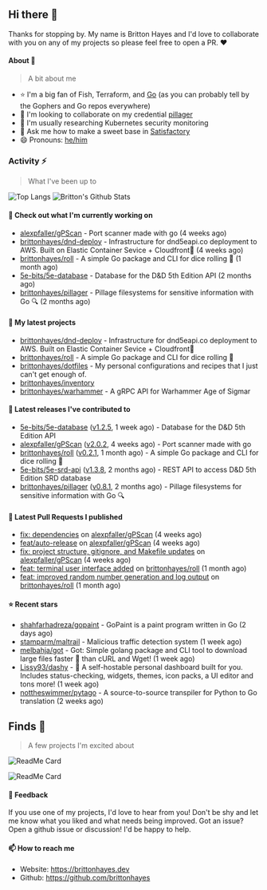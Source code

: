 ## Hi there 👋

Thanks for stopping by. 
My name is Britton Hayes and I'd love to collaborate with you on any of my projects so please feel free to open a PR. :heart:

#### About 📘

> A bit about me

- ⭐ I'm a big fan of Fish, Terraform, and [Go](https://golang.org) (as you can probably tell by the Gophers and Go repos everywhere)
- 🤝 I'm looking to collaborate on my credential [pillager](https://github.com/brittonhayes/pillager)
- 🤔 I'm usually researching Kubernetes security monitoring
- 💬 Ask me how to make a sweet base in [Satisfactory](https://www.satisfactorygame.com/)
- 😄 Pronouns: [he/him](https://pronoun.is/he)

### Activity ⚡

> What I've been up to

![Top Langs](https://github-readme-stats.vercel.app/api/top-langs/?username=brittonhayes&hide=javascript,html,css&title_color=95c4ce&icon_color=95c4ce&text_color=c6c8d1&bg_color=161821)
![Britton's Github Stats](https://github-readme-stats.vercel.app/api?username=brittonhayes&show_icons=true&count_private=true&title_color=95c4ce&icon_color=95c4ce&text_color=c6c8d1&bg_color=161821)

#### 👷 Check out what I'm currently working on

- [alexpfaller/gPScan](https://github.com/alexpfaller/gPScan) - Port scanner made with go (4 weeks ago)
- [brittonhayes/dnd-deploy](https://github.com/brittonhayes/dnd-deploy) - Infrastructure for dnd5eapi.co deployment to AWS. Built on Elastic Container Sevice &#43; Cloudfront🎲 (4 weeks ago)
- [brittonhayes/roll](https://github.com/brittonhayes/roll) - A simple Go package and CLI for dice rolling 🎲 (1 month ago)
- [5e-bits/5e-database](https://github.com/5e-bits/5e-database) - Database for the D&amp;D 5th Edition API (2 months ago)
- [brittonhayes/pillager](https://github.com/brittonhayes/pillager) - Pillage filesystems for sensitive information with Go 🔍 (2 months ago)

#### 🌱 My latest projects

- [brittonhayes/dnd-deploy](https://github.com/brittonhayes/dnd-deploy) - Infrastructure for dnd5eapi.co deployment to AWS. Built on Elastic Container Sevice &#43; Cloudfront🎲
- [brittonhayes/roll](https://github.com/brittonhayes/roll) - A simple Go package and CLI for dice rolling 🎲
- [brittonhayes/dotfiles](https://github.com/brittonhayes/dotfiles) - My personal configurations and recipes that I just can&#39;t get enough of.
- [brittonhayes/inventory](https://github.com/brittonhayes/inventory)
- [brittonhayes/warhammer](https://github.com/brittonhayes/warhammer) - A gRPC API for Warhammer Age of Sigmar

#### 🔭 Latest releases I've contributed to

- [5e-bits/5e-database](https://github.com/5e-bits/5e-database) ([v1.2.5](https://github.com/5e-bits/5e-database/releases/tag/v1.2.5), 1 week ago) - Database for the D&amp;D 5th Edition API
- [alexpfaller/gPScan](https://github.com/alexpfaller/gPScan) ([v2.0.2](https://github.com/alexpfaller/gPScan/releases/tag/v2.0.2), 4 weeks ago) - Port scanner made with go
- [brittonhayes/roll](https://github.com/brittonhayes/roll) ([v0.2.1](https://github.com/brittonhayes/roll/releases/tag/v0.2.1), 1 month ago) - A simple Go package and CLI for dice rolling 🎲
- [5e-bits/5e-srd-api](https://github.com/5e-bits/5e-srd-api) ([v1.3.8](https://github.com/5e-bits/5e-srd-api/releases/tag/v1.3.8), 2 months ago) - REST API to access D&amp;D 5th Edition SRD database
- [brittonhayes/pillager](https://github.com/brittonhayes/pillager) ([v0.8.1](https://github.com/brittonhayes/pillager/releases/tag/v0.8.1), 2 months ago) - Pillage filesystems for sensitive information with Go 🔍

#### 🔨 Latest Pull Requests I published

- [fix: dependencies](https://github.com/alexpfaller/gPScan/pull/3) on [alexpfaller/gPScan](https://github.com/alexpfaller/gPScan) (4 weeks ago)
- [feat/auto-release](https://github.com/alexpfaller/gPScan/pull/2) on [alexpfaller/gPScan](https://github.com/alexpfaller/gPScan) (4 weeks ago)
- [fix: project structure, gitignore, and Makefile updates](https://github.com/alexpfaller/gPScan/pull/1) on [alexpfaller/gPScan](https://github.com/alexpfaller/gPScan) (4 weeks ago)
- [feat: terminal user interface added](https://github.com/brittonhayes/roll/pull/3) on [brittonhayes/roll](https://github.com/brittonhayes/roll) (1 month ago)
- [feat: improved random number generation and log output](https://github.com/brittonhayes/roll/pull/2) on [brittonhayes/roll](https://github.com/brittonhayes/roll) (1 month ago)

#### ⭐ Recent stars

- [shahfarhadreza/gopaint](https://github.com/shahfarhadreza/gopaint) - GoPaint is a paint program written in Go (2 days ago)
- [stamparm/maltrail](https://github.com/stamparm/maltrail) - Malicious traffic detection system (1 week ago)
- [melbahja/got](https://github.com/melbahja/got) - Got: Simple golang package and CLI tool to download large files faster 🏃 than cURL and Wget! (1 week ago)
- [Lissy93/dashy](https://github.com/Lissy93/dashy) - 🚀 A self-hostable personal dashboard built for you. Includes status-checking, widgets, themes, icon packs, a UI editor and tons more! (1 week ago)
- [nottheswimmer/pytago](https://github.com/nottheswimmer/pytago) - A source-to-source transpiler for Python to Go translation (2 weeks ago)

## Finds 🔬

> A few projects I'm excited about

![ReadMe Card](https://github-readme-stats.vercel.app/api/pin/?username=princjef&repo=gomarkdoc&title_color=95c4ce&icon_color=95c4ce&text_color=c6c8d1&bg_color=161821)

![ReadMe Card](https://github-readme-stats.vercel.app/api/pin/?username=BurntSushi&repo=ripgrep&title_color=95c4ce&icon_color=95c4ce&text_color=c6c8d1&bg_color=161821)


#### 💬 Feedback

If you use one of my projects, I'd love to hear from you! Don't be shy and let me know what you liked
and what needs being improved. Got an issue? Open a github issue or discussion! I'd be happy to help.

#### 📫 How to reach me

- Website: https://brittonhayes.dev
- Github: https://github.com/brittonhayes